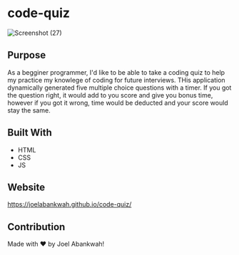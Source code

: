 # code-quiz
![Screenshot (27)](https://user-images.githubusercontent.com/100015338/163653835-80fd2e6c-c998-4c5a-88bd-b0b59571c19e.png)



## Purpose
As a begginer programmer, I'd like to be able to take a coding quiz to help my practice my knowlege of coding for future interviews. THis application 
dynamically generated five multiple choice questions with a timer. If you got the question right, it would add to you score and give you bonus time, however if you got it wrong, time would be deducted and your score would stay the same.

## Built With
* HTML
* CSS
* JS

## Website
https://joelabankwah.github.io/code-quiz/

## Contribution
Made with ❤️ by Joel Abankwah!


